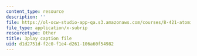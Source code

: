 ```yaml
---
content_type: resource
description: ''
file: https://ol-ocw-studio-app-qa.s3.amazonaws.com/courses/8-421-atomic-and-optical-physics-i-spring-2014/d1d2751df2c0f1e4d261106a60f54982_jgSn1mB8uSI.srt
file_type: application/x-subrip
resourcetype: Other
title: 3play caption file
uid: d1d2751d-f2c0-f1e4-d261-106a60f54982
---
```

